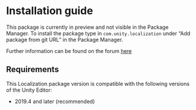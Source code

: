 # Installation guide

This package is currently in preview and not visible in the Package Manager. To install the package 
type in `com.unity.localization` under “Add package from git URL” in the Package Manager.

Further information can be found on the forum [here](https://forum.unity.com/threads/release-announcements-and-notes.597262/)

## Requirements
This Localization package version is compatible with the following versions of the Unity Editor:

* 2019.4 and later (recommended)
